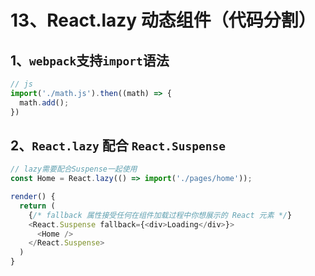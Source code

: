 # 13、React.lazy 动态组件（代码分割）

## 1、`webpack`支持`import`语法

```js
// js
import('./math.js').then((math) => {
  math.add();
})
```

## 2、`React.lazy` 配合 `React.Suspense`

```js
// lazy需要配合Suspense一起使用
const Home = React.lazy(() => import('./pages/home'));

render() {
  return (
    {/* fallback 属性接受任何在组件加载过程中你想展示的 React 元素 */}
    <React.Suspense fallback={<div>Loading</div>}>
      <Home />
    </React.Suspense>
  )
}
```
